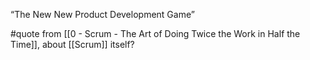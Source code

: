 “The New New Product Development Game”

#quote from [[0 - Scrum - The Art of Doing Twice the Work in Half the Time]], about [[Scrum]] itself?
